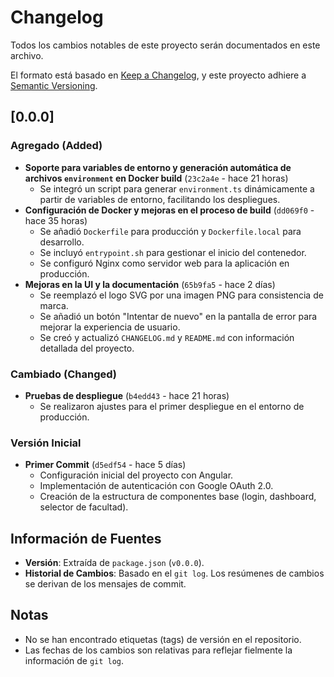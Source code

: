 # Changelog

Todos los cambios notables de este proyecto serán documentados en este archivo.

El formato está basado en [Keep a Changelog](https://keepachangelog.com/en/1.0.0/),
y este proyecto adhiere a [Semantic Versioning](https://semver.org/spec/v2.0.0.html).

## [0.0.0]

### Agregado (Added)
- **Soporte para variables de entorno y generación automática de archivos `environment` en Docker build** (`23c2a4e` - hace 21 horas)
  - Se integró un script para generar `environment.ts` dinámicamente a partir de variables de entorno, facilitando los despliegues.
- **Configuración de Docker y mejoras en el proceso de build** (`dd069f0` - hace 35 horas)
  - Se añadió `Dockerfile` para producción y `Dockerfile.local` para desarrollo.
  - Se incluyó `entrypoint.sh` para gestionar el inicio del contenedor.
  - Se configuró Nginx como servidor web para la aplicación en producción.
- **Mejoras en la UI y la documentación** (`65b9fa5` - hace 2 días)
  - Se reemplazó el logo SVG por una imagen PNG para consistencia de marca.
  - Se añadió un botón "Intentar de nuevo" en la pantalla de error para mejorar la experiencia de usuario.
  - Se creó y actualizó `CHANGELOG.md` y `README.md` con información detallada del proyecto.

### Cambiado (Changed)
- **Pruebas de despliegue** (`b4edd43` - hace 21 horas)
  - Se realizaron ajustes para el primer despliegue en el entorno de producción.

### Versión Inicial
- **Primer Commit** (`d5edf54` - hace 5 días)
  - Configuración inicial del proyecto con Angular.
  - Implementación de autenticación con Google OAuth 2.0.
  - Creación de la estructura de componentes base (login, dashboard, selector de facultad).

## Información de Fuentes

- **Versión**: Extraída de `package.json` (`v0.0.0`).
- **Historial de Cambios**: Basado en el `git log`. Los resúmenes de cambios se derivan de los mensajes de commit.

## Notas

- No se han encontrado etiquetas (tags) de versión en el repositorio.
- Las fechas de los cambios son relativas para reflejar fielmente la información de `git log`.